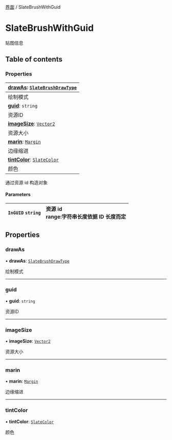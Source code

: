 [界面](../groups/界面.界面.md) / SlateBrushWithGuid

# SlateBrushWithGuid <Badge type="tip" text="Class" /> <Score text="SlateBrushWithGuid" />

贴图信息

## Table of contents

### Properties <Score text="Properties" /> 
| **[drawAs](mw.SlateBrushWithGuid.md#drawas)**: [`SlateBrushDrawType`](../enums/mw.SlateBrushDrawType.md)  |
| :-----|
| 绘制模式|
| **[guid](mw.SlateBrushWithGuid.md#guid)**: `string`  |
| 资源ID|
| **[imageSize](mw.SlateBrushWithGuid.md#imagesize)**: [`Vector2`](mw.Vector2.md)  |
| 资源大小|
| **[marin](mw.SlateBrushWithGuid.md#marin)**: [`Margin`](mw.Margin.md)  |
| 边缘缩进|
| **[tintColor](mw.SlateBrushWithGuid.md#tintcolor)**: [`SlateColor`](mw.SlateColor.md)  |
| 颜色|

通过资源 id 构造对象

#### Parameters

| `InGUID` `string` | 资源 id<br> range:字符串长度依据 ID 长度而定 |
| :------ | :------ |

## Properties

### drawAs <Score text="drawAs" /> 

• **drawAs**: [`SlateBrushDrawType`](../enums/mw.SlateBrushDrawType.md)

绘制模式

___

### guid <Score text="guid" /> 

• **guid**: `string`

资源ID

___

### imageSize <Score text="imageSize" /> 

• **imageSize**: [`Vector2`](mw.Vector2.md)

资源大小

___

### marin <Score text="marin" /> 

• **marin**: [`Margin`](mw.Margin.md)

边缘缩进

___

### tintColor <Score text="tintColor" /> 

• **tintColor**: [`SlateColor`](mw.SlateColor.md)

颜色
